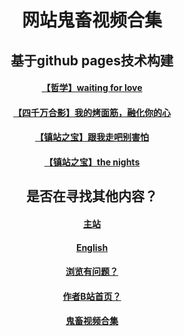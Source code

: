 <html>
 <head>
  </head>
    <body>
      <div style="width:100%;margin:0 auto">
       <p><h1><center>网站鬼畜视频合集</center></h1></p>
        <p><h2><center>基于github pages技术构建</center></h2>
         <P><h4><center><a href="4.html">【哲学】waiting for love</a></center></h4></P>
           <P><h4><center><a href="5.html">【四千万合影】我的烤面筋，融化你的心</a></center></h4></P>
         <p><h4><center><a href="6.html">【镇站之宝】跟我走吧别害怕</a></center></h4></p>
        <P><h4><center><a href="7.html">【镇站之宝】the nights</a></center></h4></p>
 <p><center><h2>是否在寻找其他内容？</h2></center></p>
         <p><center><h4><a href="index.html">主站</a></h4></center></p>
         <p><center><h4><a href="English.html">English</a></h4></center></p>
         <p><center><h4><a href="P.html">浏览有问题？</a></h4></center></p> 
         <p><center><h4><a href="https://space.bilibili.com/443161706">作者B站首页？</a></h4></center></p> 
         <p><center><h4><a href="video.html">鬼畜视频合集</a></h4></center></p>
      </div>
  </body>
</html>

       
